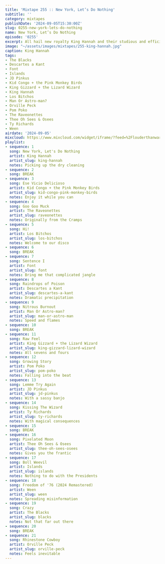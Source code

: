 ```yaml
---
title: 'Mixtape 255 :: New York, Let’s Do Nothing'
subtitle: ''
category: mixtapes
publishDate: '2024-09-05T15:30:00Z'
slug: 0255-new-york-lets-do-nothing
name: New York, Let’s Do Nothing
episode: '0255'
excerpt: All hail new royalty King Hannah and their studious and efficient delivery.
image: "~/assets/images/mixtapes/255-king-hannah.jpg"
caption: King Hannah
tags:
- The Blacks
- Descartes a Kant
- Font
- Islands
- JD Pinkus
- Kid Congo + the Pink Monkey Birds
- King Gizzard + the Lizard Wizard
- King Hannah
- Los Bitchos
- Man Or Astro-man?
- Orville Peck
- Pom Poko
- The Raveonettes
- Thee Oh Sees & Osees
- Ty Richards
- Ween
airdate: '2024-09-05'
mixcloud: https://www.mixcloud.com/widget/iframe/?feed=%2Flouderthanwar%2Fthe-mixtape-255-new-york-lets-do-nothing-2024-08-05%2F&hide_artwork=1&hide_cover=1
playlist:
- sequence: 1
  song: New York, Let's Do Nothing
  artist: King Hannah
  artist_slug: king-hannah
  notes: Picking up the dry cleaning
- sequence: 2
  song: BREAK
- sequence: 3
  song: Ese Vicio Delicioso
  artist: Kid Congo + the Pink Monkey Birds
  artist_slug: kid-congo-pink-monkey-birds
  notes: Enjoy it while you can
- sequence: 4
  song: Goo Goo Muck
  artist: The Raveonettes
  artist_slug: raveonettes
  notes: Originally from the Cramps
- sequence: 5
  song: Hi!
  artist: Los Bitchos
  artist_slug: los-bitchos
  notes: Welcome to our disco
- sequence: 6
  song: BREAK
- sequence: 7
  song: Sentence I
  artist: Font
  artist_slug: font
  notes: Bring me that complicated jangle
- sequence: 8
  song: Raindrops of Poison
  artist: Descartes a Kant
  artist_slug: descartes-a-kant
  notes: Dramatic precipitation
- sequence: 9
  song: Nitrous Burnout
  artist: Man Or Astro-man?
  artist_slug: man-or-astro-man
  notes: Speed and flames
- sequence: 10
  song: BREAK
- sequence: 11
  song: Raw Feel
  artist: King Gizzard + the Lizard Wizard
  artist_slug: king-gizzard-lizard-wizard
  notes: All sevens and fours
- sequence: 12
  song: Growing Story
  artist: Pom Poko
  artist_slug: pom-poko
  notes: Falling into the beat
- sequence: 13
  song: Lemme Try Again
  artist: JD Pinkus
  artist_slug: jd-pinkus
  notes: With a sassy banjo
- sequence: 14
  song: Kissing The Wizard
  artist: Ty Richards
  artist_slug: ty-richards
  notes: With magical consequences
- sequence: 15
  song: BREAK
- sequence: 16
  song: Pixelated Moon
  artist: Thee Oh Sees & Osees
  artist_slug: thee-oh-sees-osees
  notes: Gives you the frantic
- sequence: 17
  song: Boll Weevil
  artist: Islands
  artist_slug: islands
  notes: Nothing to do with the Presidents
- sequence: 18
  song: Freedom of '76 (2024 Remastered)
  artist: Ween
  artist_slug: ween
  notes: Spreading misinformation
- sequence: 19
  song: Crazy
  artist: The Blacks
  artist_slug: blacks
  notes: Not that far out there
- sequence: 20
  song: BREAK
- sequence: 21
  song: Rhinestone Cowboy
  artist: Orville Peck
  artist_slug: orville-peck
  notes: Feels inevitable
---
```


